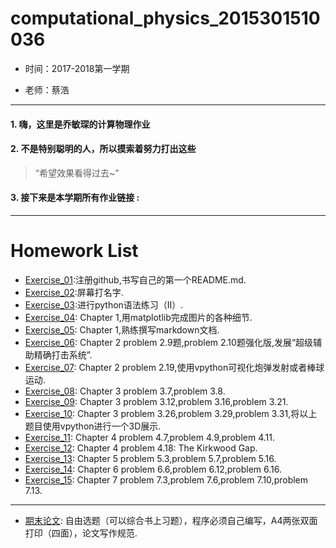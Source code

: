 # computational_physics_2015301510036
* 时间：2017-2018第一学期

* 老师：蔡浩
---

#### 1. 嗨，这里是乔敏琛的计算物理作业
#### 2. 不是特别聪明的人，所以摸索着努力打出这些
> “希望效果看得过去~”
#### 3. 接下来是本学期所有作业链接 :

---
# Homework List

* [Exercise_01](https://github.com/lilyechoC/compuational_physics_2015301510036/blob/master/README.md ):注册github,书写自己的第一个README.md.
* [Exercise_02](https://github.com/lilyechoC/compuational_physics_2015301510036/blob/master/Homework_02):屏幕打名字.
* [Exercise_03](https://?):进行python语法练习（II）.
* [Exercise_04](https://?): Chapter 1,用matplotlib完成图片的各种细节.
* [Exercise_05](https://?): Chapter 1,熟练撰写markdown文档.
* [Exercise_06](https://?): Chapter 2 problem 2.9题,problem 2.10题强化版,发展“超级辅助精确打击系统”.
* [Exercise_07](https://?): Chapter 2 problem 2.19,使用vpython可视化炮弹发射或者棒球运动.
* [Exercise_08](https://?): Chapter 3 problem 3.7,problem 3.8.
* [Exercise_09](https://?): Chapter 3 problem 3.12,problem 3.16,problem 3.21.
* [Exercise_10](https://?): Chapter 3 problem 3.26,problem 3.29,problem 3.31,将以上题目使用vpython进行一个3D展示.
* [Exercise_11](https://?): Chapter 4 problem 4.7,problem 4.9,problem 4.11.
* [Exercise_12](https://?): Chapter 4 problem 4.18: The Kirkwood Gap.
* [Exercise_13](https://?): Chapter 5 problem 5.3,problem 5.7,problem 5.16.
* [Exercise_14](https://?): Chapter 6 problem 6.6,problem 6.12,problem 6.16.
* [Exercise_15](https://?): Chapter 7 problem 7.3,problem 7.6,problem 7.10,problem 7.13.
---
* [期末论文](https://?): 自由选题（可以综合书上习题），程序必须自己编写，A4两张双面打印（四面），论文写作规范.
